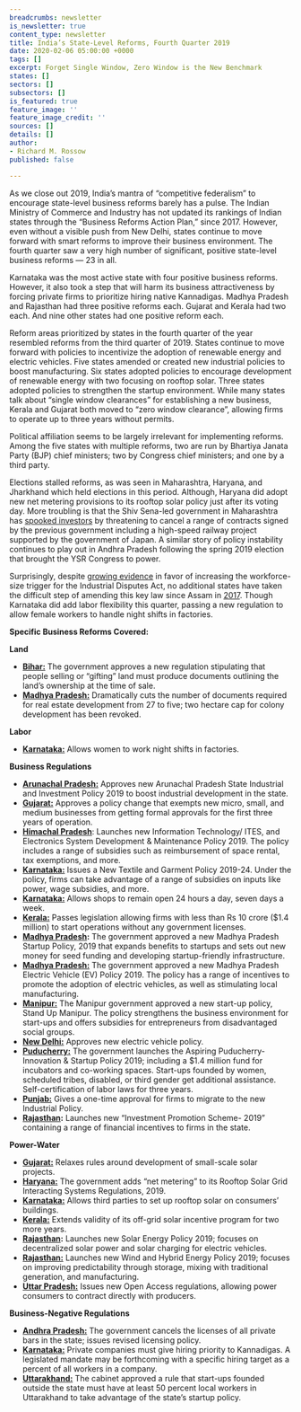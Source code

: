 ```yaml
---
breadcrumbs: newsletter
is_newsletter: true
content_type: newsletter
title: India’s State-Level Reforms, Fourth Quarter 2019
date: 2020-02-06 05:00:00 +0000
tags: []
excerpt: Forget Single Window, Zero Window is the New Benchmark
states: []
sectors: []
subsectors: []
is_featured: true
feature_image: ''
feature_image_credit: ''
sources: []
details: []
author:
- Richard M. Rossow
published: false

---
```

As we close out 2019, India’s mantra of “competitive federalism” to encourage state-level business reforms barely has a pulse. The Indian Ministry of Commerce and Industry has not updated its rankings of Indian states through the “Business Reforms Action Plan,” since 2017. However, even without a visible push from New Delhi, states continue to move forward with smart reforms to improve their business environment. The fourth quarter saw a very high number of significant, positive state-level business reforms — 23 in all.

Karnataka was the most active state with four positive business reforms. However, it also took a step that will harm its business attractiveness by forcing private firms to prioritize hiring native Kannadigas. Madhya Pradesh and Rajasthan had three positive reforms each. Gujarat and Kerala had two each. And nine other states had one positive reform each.

Reform areas prioritized by states in the fourth quarter of the year resembled reforms from the third quarter of 2019. States continue to move forward with policies to incentivize the adoption of renewable energy and electric vehicles. Five states amended or created new industrial policies to boost manufacturing. Six states adopted policies to encourage development of renewable energy with two focusing on rooftop solar. Three states adopted policies to strengthen the startup environment. While many states talk about “single window clearances” for establishing a new business, Kerala and Gujarat both moved to “zero window clearance”, allowing firms to operate up to three years without permits.

Political affiliation seems to be largely irrelevant for implementing reforms. Among the five states with multiple reforms, two are run by Bhartiya Janata Party (BJP) chief ministers; two by Congress chief ministers; and one by a third party.

Elections stalled reforms, as was seen in Maharashtra, Haryana, and Jharkhand which held elections in this period. Although, Haryana did adopt new net metering provisions to its rooftop solar policy just after its voting day. More troubling is that the Shiv Sena-led government in Maharashtra has [spooked investors](https://www.financialexpress.com/opinion/bullet-train-goes-off-track-so-does-investor-interest/1786880/) by threatening to cancel a range of contracts signed by the previous government including a high-speed railway project supported by the government of Japan. A similar story of policy instability continues to play out in Andhra Pradesh following the spring 2019 election that brought the YSR Congress to power.

Surprisingly, despite [growing evidence](https://www.indiabudget.gov.in/economicsurvey/doc/vol1chapter/echap03_vol1.pdf) in favor of increasing the workforce-size trigger for the Industrial Disputes Act, no additional states have taken the difficult step of amending this key law since Assam in [2017](https://www.nytimes.com/2020/01/24/business/economy/huawei-restrictions.html). Though Karnataka did add labor flexibility this quarter, passing a new regulation to allow female workers to handle night shifts in factories.

**Specific Business Reforms Covered:**

**Land**

* [**Bihar:**](https://www.financialexpress.com/india-news/bihar-cabinet-nod-to-property-registration-rule-amendment/1726894/) The government approves a new regulation stipulating that people selling or “gifting” land must produce documents outlining the land’s ownership at the time of sale.
* [**Madhya Pradesh:**](https://www.moneycontrol.com/news/business/real-estate/madhya-pradesh-govt-approves-real-estate-policy-2019-4538281.html) Dramatically cuts the number of documents required for real estate development from 27 to five; two hectare cap for colony development has been revoked.

**Labor**

* [**Karnataka:**](https://www.livemint.com/news/world/karnataka-govt-allows-women-to-work-in-night-shift-in-factories-11574266954545.html) Allows women to work night shifts in factories.

**Business Regulations**

* [**Arunachal Pradesh:**](https://www.telegraphindia.com/states/north-east/arunachal-pradesh-nod-to-2-policies/cid/1728896) Approves new Arunachal Pradesh State Industrial and Investment Policy 2019 to boost industrial development in the state.
* [**Gujarat:**](https://www.indianweb2.com/2019/10/03/guj-exempts-msmes-approvals-first-3-years/) Approves a policy change that exempts new micro, small, and medium businesses from getting formal approvals for the first three years of operation.
* [**Himachal Pradesh**](https://risinghimachal.in/it-policy-pdf): Launches new Information Technology/ ITES, and Electronics System Development & Maintenance Policy 2019. The policy includes a range of subsidies such as reimbursement of space rental, tax exemptions, and more.
* [**Karnataka:**](http://63qmu69ykmn5o2p2een0g1cx-wpengine.netdna-ssl.com/wp-content/uploads/2019/11/New-Textile-Garment-Policy-2019-24.pdf?utm_source=Members&utm_campaign=c9c5ad8662-EMAIL_CAMPAIGN_2018_08_08_08_11_COPY_01&utm_medium=email&utm_term=0_e842221dc2-c9c5ad8662-137574517) Issues a New Textile and Garment Policy 2019-24. Under the policy, firms can take advantage of a range of subsidies on inputs like power, wage subsidies, and more.
* [**Karnataka:**](https://knnindia.co.in/news/newsdetails/state/karnataka-govt-gives-nod-to-open-shops-24x7-for-3-years) Allows shops to remain open 24 hours a day, seven days a week.
* [**Kerala:**](https://english.manoramaonline.com/news/kerala/2019/11/20/kerala-government-micro-small-medium-enterprises-facilitation-bill-2019.html) Passes legislation allowing firms with less than Rs 10 crore ($1.4 million) to start operations without any government licenses.
* [**Madhya Pradesh**](https://mpmsme.gov.in/mpmsmecms/Uploaded%20Document/What'sNew/23112019060234MP_Startup_Policy_2019.pdf)**:** The government approved a new Madhya Pradesh Startup Policy, 2019 that expands benefits to startups and sets out new money for seed funding and developing startup-friendly infrastructure.
* [**Madhya Pradesh:**](http://www.mpurban.gov.in/pdf/MPEVDPolicy2019.pdf) The government approved a new Madhya Pradesh Electric Vehicle (EV) Policy 2019. The policy has a range of incentives to promote the adoption of electric vehicles, as well as stimulating local manufacturing.
* [**Manipur:**](http://e-pao.net/GP.asp?src=10..131019.oct19) The Manipur government approved a new start-up policy, Stand Up Manipur. The policy strengthens the business environment for start-ups and offers subsidies for entrepreneurs from disadvantaged social groups.
* [**New Delhi:**](http://transport.delhi.gov.in/sites/default/files/All-PDF/Electric%20Policy%202018.pdf) Approves new electric vehicle policy.
* [**Puducherry:**](https://affairscloud.com/the-government-of-puducherry-introduces-start-up-policy/) The government launches the Aspiring Puducherry-Innovation & Startup Policy 2019; including a $1.4 million fund for incubators and co-working spaces. Start-ups founded by women, scheduled tribes, disabled, or third gender get additional assistance. Self-certification of labor laws for three years.
* [**Punjab:**](https://www.dailypioneer.com/2019/state-editions/punjab-gives-one-time-special-opportunity-to-industrial-units-to-migrate-to-new-policy.html) Gives a one-time approval for firms to migrate to the new Industrial Policy.
* [**Rajasthan**](https://www.rajras.in/wp-content/uploads/2019/12/RAJASTHAN-INVESTMENT-PROMOTION-SCHEME-RIPS-2019.pdf)**:** Launches new “Investment Promotion Scheme- 2019” containing a range of financial incentives to firms in the state.

**Power-Water**

* [**Gujarat:**](https://guj-epd.gujarat.gov.in/uploads/Policy_for_Devlopment_of_Small_Scale_Distributed_Solar_Projects-2019.pdf) Relaxes rules around development of small-scale solar projects.
* [**Haryana:**](https://herc.gov.in/writereaddata/pdf/r20191025.pdf) The government adds “net metering” to its Rooftop Solar Grid Interacting Systems Regulations, 2019.
* [**Karnataka:**](https://www.karnataka.gov.in/kerc/Documents/Decision%20on%20various%20models%20and%20Guidelines%20for%20SRTPV%20allowed%20to%20be%20installed%20on%20rooftops%20of%20consumer%20buildings.pdf) Allows third parties to set up rooftop solar on consumers’ buildings.
* [**Kerala:**](https://mercomindia.com/kerala-extends-validity-consumer-incentives-off-grid-solar/) Extends validity of its off-grid solar incentive program for two more years.
* [**Rajasthan**](http://energy.rajasthan.gov.in/content/dam/raj/energy/rrecl/pdf/Home%20Page/Rajasthan%20Solar%20Energy%20Policy2019.pdf)**:** Launches new Solar Energy Policy 2019; focuses on decentralized solar power and solar charging for electric vehicles.
* [**Rajasthan:**](http://energy.rajasthan.gov.in/content/dam/raj/energy/rrecl/pdf/Home%20Page/Rajasthan%20Wind%20and%20Hybrid%20Energy%20Policy2019.pdf) Launches new Wind and Hybrid Energy Policy 2019; focuses on improving predictability through storage, mixing with traditional generation, and manufacturing.
* [**Uttar Pradesh:**](http://www.uperc.org/Notified_User.aspx) Issues new Open Access regulations, allowing power consumers to contract directly with producers.

**Business-Negative Regulations**

* [**Andhra Pradesh:**](https://apegazette.cgg.gov.in/gazettes/1574420904669.pdf) The government cancels the licenses of all private bars in the state; issues revised licensing policy.
* [**Karnataka:**](https://timesofindia.indiatimes.com/city/bengaluru/karnataka-govt-amends-rules-to-give-kannadigas-priority-in-private-sector-jobs/articleshowprint/72418630.cms) Private companies must give hiring priority to Kannadigas. A legislated mandate may be forthcoming with a specific hiring target as a percent of all workers in a company.
* [**Uttarakhand:**](https://indianexpress.com/article/india/uttarakhand-cabinet-nod-to-new-rules-for-start-ups-6118737/) The cabinet approved a rule that start-ups founded outside the state must have at least 50 percent local workers in Uttarakhand to take advantage of the state’s startup policy.
